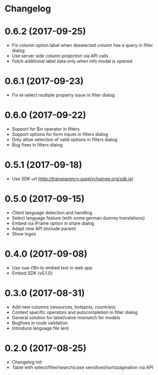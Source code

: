 # Changelog

# 0.6.2 (2017-09-25)

* Fix column option label when deselected column has a query in filter dialog
* Use server side column projection via API calls
* Fetch additional label data only when info modal is opened

# 0.6.1 (2017-09-23)

* Fix el-select multiple property issue in filter dialog

# 0.6.0 (2017-09-22)

* Support for $in operator in filters
* Support options for form inputs in filters dialog
* Only allow selection of valid options in filters dialog
* Bug fixes in filters dialog

# 0.5.1 (2017-09-18)

* Use SDK url (http://transparency.supplychainge.org/sdk.js)

# 0.5.0 (2017-09-15)

* Client language detection and handling
* Select language feature (with some german dummy translations)
* Embed via IFrame option in share dialog
* Adapt new API (include param)
* Show logos

# 0.4.0 (2017-09-08)

* Use vue-i18n to embed text in web app
* Embed SDK (v0.1.0)

# 0.3.0 (2017-08-31)

* Add new columns (resources, hotspots, countries)
* Context specific operators and autocompletion in filter dialog
* General solution for label/value mismatch for models
* Bugfixes in route validation
* Introduce language file (en)

# 0.2.0 (2017-08-25)

* Changelog init
* Table with select/filter/search(case sensitive)/sort/pagination via API
